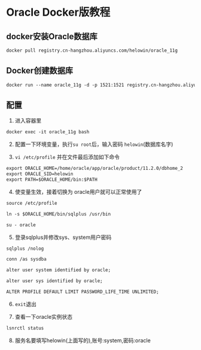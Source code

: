 # Oracle Docker版教程

## docker安装Oracle数据库

```dockerfile
docker pull registry.cn-hangzhou.aliyuncs.com/helowin/oracle_11g
```

## Docker创建数据库

```dockerfile
docker run --name oracle_11g -d -p 1521:1521 registry.cn-hangzhou.aliyuncs.com/helowin/oracle_11g
```
## 配置

1. 进入容器里

```dockerfile
docker exec -it oracle_11g bash
```

2. 配置一下环境变量，执行`su root`后，输入密码 `helowin`(数据库名字)

3. `vi /etc/profile` 并在文件最后添加如下命令

```dockerfile
export ORACLE_HOME=/home/oracle/app/oracle/product/11.2.0/dbhome_2
export ORACLE_SID=helowin
export PATH=$ORACLE_HOME/bin:$PATH
```

4. 使变量生效，接着切换为 oracle用户就可以正常使用了

```dockerfile
source /etc/profile

ln -s $ORACLE_HOME/bin/sqlplus /usr/bin

su - oracle

```

5. 登录sqlplus并修改sys、system用户密码

```dockerfile
sqlplus /nolog

conn /as sysdba

alter user system identified by oracle;

alter user sys identified by oracle;

ALTER PROFILE DEFAULT LIMIT PASSWORD_LIFE_TIME UNLIMITED;

```

6. `exit`退出

7. 查看一下oracle实例状态

```dockerfile
lsnrctl status
```

8. 服务名要填写helowin(上面写的),账号:system,密码:oracle

